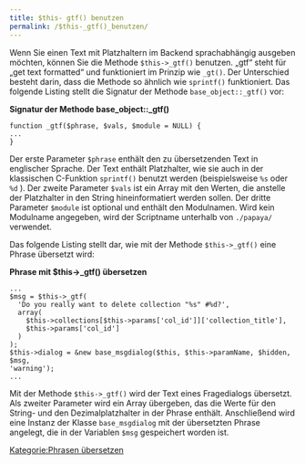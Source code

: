 ```yaml
---
title: $this- gtf() benutzen
permalink: /$this-_gtf()_benutzen/
---
```


Wenn Sie einen Text mit Platzhaltern im Backend sprachabhängig ausgeben möchten, können Sie die Methode `$this->_gtf()` benutzen. „gtf“ steht für „get text formatted“ und funktioniert im Prinzip wie `_gt()`. Der Unterschied besteht darin, dass die Methode so ähnlich wie `sprintf()` funktioniert. Das folgende Listing stellt die Signatur der Methode `base_object::_gtf()` vor:

**Signatur der Methode base_object::_gtf()**

~~~~ {.php}
function _gtf($phrase, $vals, $module = NULL) {
...
}
~~~~

Der erste Parameter `$phrase` enthält den zu übersetzenden Text in englischer Sprache. Der Text enthält Platzhalter, wie sie auch in der klassischen C-Funktion `sprintf()` benutzt werden (beispielsweise `%s` oder `%d` ). Der zweite Parameter `$vals` ist ein Array mit den Werten, die anstelle der Platzhalter in den String hineinformatiert werden sollen. Der dritte Parameter `$module` ist optional und enthält den Modulnamen. Wird kein Modulname angegeben, wird der Scriptname unterhalb von `./papaya/` verwendet.

Das folgende Listing stellt dar, wie mit der Methode `$this->_gtf()` eine Phrase übersetzt wird:

**Phrase mit \$this-\>_gtf() übersetzen**

~~~~ {.php}
...
$msg = $this->_gtf(
  'Do you really want to delete collection "%s" #%d?',
  array(
    $this->collections[$this->params['col_id']]['collection_title'],
    $this->params['col_id']
  )
);
$this->dialog = &new base_msgdialog($this, $this->paramName, $hidden, $msg,
'warning');
...
~~~~

Mit der Methode `$this->_gtf()` wird der Text eines Fragedialogs übersetzt. Als zweiter Parameter wird ein Array übergeben, das die Werte für den String- und den Dezimalplatzhalter in der Phrase enthält. Anschließend wird eine Instanz der Klasse `base_msgdialog` mit der übersetzten Phrase angelegt, die in der Variablen `$msg` gespeichert worden ist.

[Kategorie:Phrasen übersetzen](/Kategorie:Phrasen_übersetzen "wikilink")